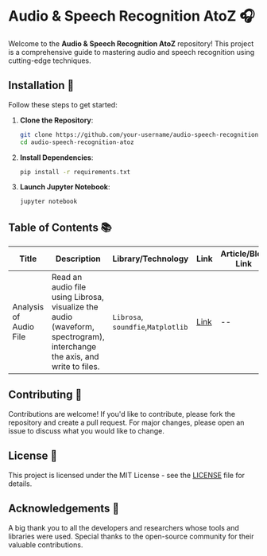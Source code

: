 # Audio & Speech Recognition AtoZ 🎧

Welcome to the **Audio & Speech Recognition AtoZ** repository! This project is a comprehensive guide to mastering audio and speech recognition using cutting-edge techniques.

## Installation 🚀

Follow these steps to get started:

1. **Clone the Repository**:
   ```bash
   git clone https://github.com/your-username/audio-speech-recognition-atoz.git
   cd audio-speech-recognition-atoz
   ```

2. **Install Dependencies**:
   ```bash
   pip install -r requirements.txt
   ```

3. **Launch Jupyter Notebook**:
   ```bash
   jupyter notebook
   ```

## Table of Contents 📚

| **Title**| **Description**| **Library/Technology**| **Link**| **Article/Blog Link**|
|----------|--------------------|---------------------|----------------|-------------|
| Analysis of Audio File | Read an audio file using Librosa, visualize the audio (waveform, spectrogram), interchange the axis, and write to files. | `Librosa`, `soundfie`,`Matplotlib`| [Link](notebooks/analysis-audio-file.ipynb) |--|


## Contributing 🤝

Contributions are welcome! If you'd like to contribute, please fork the repository and create a pull request. For major changes, please open an issue to discuss what you would like to change.

## License 📜

This project is licensed under the MIT License - see the [LICENSE](LICENSE) file for details.

## Acknowledgements 🙏

A big thank you to all the developers and researchers whose tools and libraries were used. Special thanks to the open-source community for their valuable contributions.